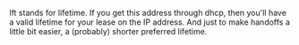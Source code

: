 lft stands for lifetime. If you get this address through dhcp, then you'll have a valid lifetime for your lease on the IP address. And just to make handoffs a little bit easier, a (probably) shorter preferred lifetime.
